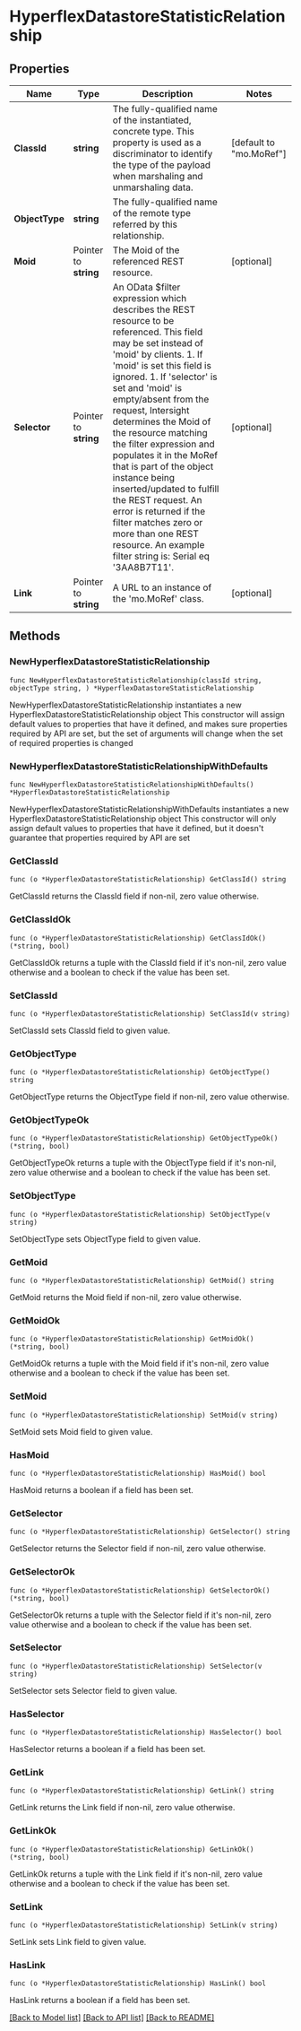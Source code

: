 # HyperflexDatastoreStatisticRelationship

## Properties

Name | Type | Description | Notes
------------ | ------------- | ------------- | -------------
**ClassId** | **string** | The fully-qualified name of the instantiated, concrete type. This property is used as a discriminator to identify the type of the payload when marshaling and unmarshaling data. | [default to "mo.MoRef"]
**ObjectType** | **string** | The fully-qualified name of the remote type referred by this relationship. | 
**Moid** | Pointer to **string** | The Moid of the referenced REST resource. | [optional] 
**Selector** | Pointer to **string** | An OData $filter expression which describes the REST resource to be referenced. This field may be set instead of &#39;moid&#39; by clients. 1. If &#39;moid&#39; is set this field is ignored. 1. If &#39;selector&#39; is set and &#39;moid&#39; is empty/absent from the request, Intersight determines the Moid of the resource matching the filter expression and populates it in the MoRef that is part of the object instance being inserted/updated to fulfill the REST request. An error is returned if the filter matches zero or more than one REST resource. An example filter string is: Serial eq &#39;3AA8B7T11&#39;. | [optional] 
**Link** | Pointer to **string** | A URL to an instance of the &#39;mo.MoRef&#39; class. | [optional] 

## Methods

### NewHyperflexDatastoreStatisticRelationship

`func NewHyperflexDatastoreStatisticRelationship(classId string, objectType string, ) *HyperflexDatastoreStatisticRelationship`

NewHyperflexDatastoreStatisticRelationship instantiates a new HyperflexDatastoreStatisticRelationship object
This constructor will assign default values to properties that have it defined,
and makes sure properties required by API are set, but the set of arguments
will change when the set of required properties is changed

### NewHyperflexDatastoreStatisticRelationshipWithDefaults

`func NewHyperflexDatastoreStatisticRelationshipWithDefaults() *HyperflexDatastoreStatisticRelationship`

NewHyperflexDatastoreStatisticRelationshipWithDefaults instantiates a new HyperflexDatastoreStatisticRelationship object
This constructor will only assign default values to properties that have it defined,
but it doesn't guarantee that properties required by API are set

### GetClassId

`func (o *HyperflexDatastoreStatisticRelationship) GetClassId() string`

GetClassId returns the ClassId field if non-nil, zero value otherwise.

### GetClassIdOk

`func (o *HyperflexDatastoreStatisticRelationship) GetClassIdOk() (*string, bool)`

GetClassIdOk returns a tuple with the ClassId field if it's non-nil, zero value otherwise
and a boolean to check if the value has been set.

### SetClassId

`func (o *HyperflexDatastoreStatisticRelationship) SetClassId(v string)`

SetClassId sets ClassId field to given value.


### GetObjectType

`func (o *HyperflexDatastoreStatisticRelationship) GetObjectType() string`

GetObjectType returns the ObjectType field if non-nil, zero value otherwise.

### GetObjectTypeOk

`func (o *HyperflexDatastoreStatisticRelationship) GetObjectTypeOk() (*string, bool)`

GetObjectTypeOk returns a tuple with the ObjectType field if it's non-nil, zero value otherwise
and a boolean to check if the value has been set.

### SetObjectType

`func (o *HyperflexDatastoreStatisticRelationship) SetObjectType(v string)`

SetObjectType sets ObjectType field to given value.


### GetMoid

`func (o *HyperflexDatastoreStatisticRelationship) GetMoid() string`

GetMoid returns the Moid field if non-nil, zero value otherwise.

### GetMoidOk

`func (o *HyperflexDatastoreStatisticRelationship) GetMoidOk() (*string, bool)`

GetMoidOk returns a tuple with the Moid field if it's non-nil, zero value otherwise
and a boolean to check if the value has been set.

### SetMoid

`func (o *HyperflexDatastoreStatisticRelationship) SetMoid(v string)`

SetMoid sets Moid field to given value.

### HasMoid

`func (o *HyperflexDatastoreStatisticRelationship) HasMoid() bool`

HasMoid returns a boolean if a field has been set.

### GetSelector

`func (o *HyperflexDatastoreStatisticRelationship) GetSelector() string`

GetSelector returns the Selector field if non-nil, zero value otherwise.

### GetSelectorOk

`func (o *HyperflexDatastoreStatisticRelationship) GetSelectorOk() (*string, bool)`

GetSelectorOk returns a tuple with the Selector field if it's non-nil, zero value otherwise
and a boolean to check if the value has been set.

### SetSelector

`func (o *HyperflexDatastoreStatisticRelationship) SetSelector(v string)`

SetSelector sets Selector field to given value.

### HasSelector

`func (o *HyperflexDatastoreStatisticRelationship) HasSelector() bool`

HasSelector returns a boolean if a field has been set.

### GetLink

`func (o *HyperflexDatastoreStatisticRelationship) GetLink() string`

GetLink returns the Link field if non-nil, zero value otherwise.

### GetLinkOk

`func (o *HyperflexDatastoreStatisticRelationship) GetLinkOk() (*string, bool)`

GetLinkOk returns a tuple with the Link field if it's non-nil, zero value otherwise
and a boolean to check if the value has been set.

### SetLink

`func (o *HyperflexDatastoreStatisticRelationship) SetLink(v string)`

SetLink sets Link field to given value.

### HasLink

`func (o *HyperflexDatastoreStatisticRelationship) HasLink() bool`

HasLink returns a boolean if a field has been set.


[[Back to Model list]](../README.md#documentation-for-models) [[Back to API list]](../README.md#documentation-for-api-endpoints) [[Back to README]](../README.md)


